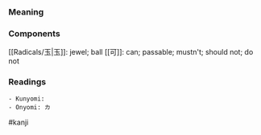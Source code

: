 ### Meaning



### Components

[[Radicals/玉|玉]]: jewel; ball [[可]]: can; passable; mustn't; should not; do not

### Readings

```
- Kunyomi: 
- Onyomi: カ
```

#kanji